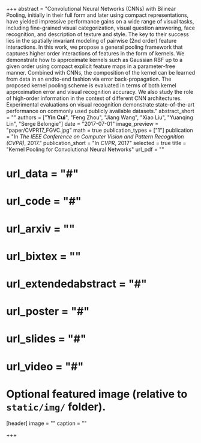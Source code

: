 +++
abstract = "Convolutional Neural Networks (CNNs) with Bilinear Pooling, initially in their full form and later using compact representations, have yielded impressive performance gains on a wide range of visual tasks, including fine-grained visual categorization, visual question answering, face recognition, and description of texture and style. The key to their success lies in the spatially invariant modeling of pairwise (2nd order) feature interactions. In this work, we propose a general pooling framework that captures higher order interactions of features in the form of kernels. We demonstrate how to approximate kernels such as Gaussian RBF up to a given order using compact explicit feature maps in a parameter-free manner. Combined with CNNs, the composition of the kernel can be learned from data in an endto-end fashion via error back-propagation. The proposed kernel pooling scheme is evaluated in terms of both kernel approximation error and visual recognition accuracy. We also study the role of high-order information in the context of different CNN architectures. Experimental evaluations on visual recognition demonstrate state-of-the-art performance on commonly used publicly available datasets."
abstract_short = ""
authors = ["**Yin Cui**", "Feng Zhou", "Jiang Wang", "Xiao Liu", "Yuanqing Lin", "Serge Belongie"]
date = "2017-07-01"
image_preview = "paper/CVPR17_FGVC.jpg"
math = true
publication_types = ["1"]
publication = "In *The IEEE Conference on Computer Vision and Pattern Recognition (CVPR)*, 2017."
publication_short = "In *CVPR*, 2017"
selected = true
title = "Kernel Pooling for Convolutional Neural Networks"
url_pdf = ""
# url_data = "#"
# url_code = "#"
# url_arxiv = ""
# url_bixtex = ""
# url_extendedabstract = "#"
# url_poster = "#"
# url_slides = "#"
# url_video = "#"

# Optional featured image (relative to `static/img/` folder).
[header]
image = ""
caption = ""

+++
